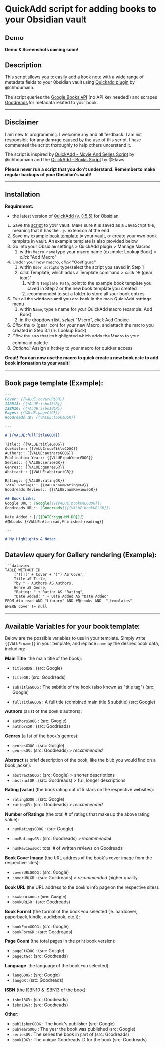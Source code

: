 # QuickAdd script for adding books to your Obsidian vault

## Demo
**Demo & Screenshots coming soon!**

## Description
This script allows you to easily add a book note with a wide range of metadata fields to your Obsidian vault using [Quickadd plugin](https://github.com/chhoumann/quickadd) by @chhoumann.

The script queries the [Google Books API](https://developers.google.com/books/) (no API key needed!) and scrapes [Goodreads](https://www.goodreads.com/) for metadata related to your book.

---
## Disclaimer
I am new to programming. I welcome any and all feedback. I am not responsible for any damage caused by the use of this script. I have commented the script thoroughly to help others understand it.

The script is inspired by [QuickAdd - Movie And Series Script](https://github.com/chhoumann/quickadd/blob/master/docs/Examples/Macro_MovieAndSeriesScript.md) by @chhoumann and the [QuickAdd - Books Script](https://github.com/Elaws/script_googleBooks_quickAdd) by @Elaws

**Please never run a script that you don't understand. Remember to make regular backups of your Obsidian's vault!**

---
## Installation
**Requirement:**
- the latest version of [QuickAdd (v. 0.5.5)](https://github.com/chhoumann/quickadd) for Obsidian 

1. Save the [script](https://github.com/HyperFoundry/obsidian-library/blob/main/books.js) to your vault. Make sure it is saved as a JavaScript file, meaning that it has the `.js` extension at the end
2. Save my example [book template](https://github.com/HyperFoundry/obsidian-library/blob/main/Book_ExTemplate.md) to your vault, or create your own book template in vault. An example template is also provided below
3. Go into your Obsidian settings > QuickAdd plugin > Manage Macros 
	1. within `Macro name` type your macro name (example: Lookup Book) > *click* "Add Macro"
6. Under your new macro, *click* "Configure"
	1. within `User scripts` type/select the script you saved in Step 1
	2. *click* Template, which adds a Template command > *click* '⚙ (gear icon)'
		1. within `Template Path`, point to the example book template you saved in Step 2 or the new book template you created
		2. recommended to set a folder to store all your book entires
7.  Exit all the windows until you are back in the main QuickAdd settings menu
	1. within `Name`, type a name for your QuickAdd macro (example: Add Book)
	2. in the dropdown list, *select* "Macro", *click* Add Choice
8. *Click* the ⚙ (gear icon) for your new Macro, and attach the macro you created in Step 3.1 (ie. Lookup Book)
9. *Click* the ⚡so that its highlighted which adds the Macro to your command palette
10. *Optional:* Assign a hotkey to your macro for quicker access

**Great! You can now use the macro to quick create a new book note to add book information to your vault!**

---
## Book page template (Example):
```markdown
---
Cover: {{VALUE:coverURLGR}}
ISBN13: {{VALUE:isbn13GR}}
ISBN10: {{VALUE:isbn10GR}}
Pages: {{VALUE:pageCtGR}}
Goodreads ID: {{VALUE:bookIDGR}}

---

# {{VALUE:fullTitleGOOG}}

Title:: {{VALUE:titleGOOG}}
Subtitle:: {{VALUE:subTitleGOOG}}
Authors:: {{VALUE:authorsGOOG}}
Publication Year:: {{VALUE:pubYearGOOG}}
Series:: {{VALUE:seriesGR}}
Genres:: {{VALUE:genresGR}}
Abstract:: {{VALUE:abstractGR}}

Rating:: {{VALUE:ratingGR}}
Total Ratings:: {{VALUE:numRatingsGR}}
Goodreads Reviews:: {{VALUE:numReviewsGR}}

## Book Links: 
Google URL:: [Google]({{VALUE:bookURLGOOG}})
Goodreads URL:: [Goodreads]({{VALUE:bookURLGR}})

Date Added:: [[{{DATE:gggg-MM-DD}}]]
#📚books {{VALUE:#to-read,#finished-reading}}

---

# My Highlights & Notes

```

## Dataview query for Gallery rendering (Example):
```
```dataview
TABLE WITHOUT ID 
	("![](" + Cover + ")") AS Cover,
	Title AS Title,
	"by " + Authors AS Authors,
	Genre AS Genre,
	"Rating: " + Rating AS "Rating",
	"Date Added: " + Date Added AS "Date Added"
FROM #to-read AND "Library" AND #📚books AND -"_templates"
WHERE Cover != null
```
---
## Available Variables for your book template:
Below are the possible variables to use in your template. Simply write `{{VALUE:name}}` in your template, and replace `name` by the desired book data, including:

**Main Title** (the main title of the book):
- `titleGOOG` : (src: Google)
- `titleGR` : (src: Goodreads)

- `subTitleGOOG` : The subtitle of the book (also known as "title tag") (src: Google)
- `fullTitleGOOG` : A full title (combined main title & subtitle) (src: Google)

**Authors** (a list of the book's authors):
- `authorsGOOG` : (src: Google)
- `authorsGR` : (src: Goodreads)

**Genres** (a list of the book's genres):
- `genresGOOG` : (src: Google)
- `genresGR` : (src: Goodreads) > *recommended*

**Abstract** (a brief description of the book, like the blub you would find on a book jacket):
- `abstractGOOG` : (src: Google) > shorter descriptions 
- `abstractGR` : (src: Goodreads) > full, longer descriptions

**Rating (value)** (the book rating out of 5 stars on the respective websites):
- `ratingGOOG` : (src: Google)
- `ratingGR` : (src: Goodreads) > *recommended*

**Number of Ratings** (the total # of ratings that make up the above rating value):
- `numRatingsGOOG` : (src: Google)
- `numRatingsGR` : (src: Goodreads) > *recommended*

- `numReviewsGR` : total # of written reviews on Goodreads

**Book Cover Image** (the URL address of the book's cover image from the respective sites):
- `coverURLGOOG` : (src: Google)
- `coverURLGR` : (src: Goodreads) > *recommended* (higher quality)

**Book URL** (the URL address to the book's info page on the respective sites):
- `bookURLGOOG` : (src: Google)
- `bookURLGR` : (src: Goodreads)

**Book Format** (the format of the book you selected (ie. hardcover, paperback, kindle, audiobook, etc.)):
- `bookFormGOOG` : (src: Google)
- `bookFormGR` : (src: Goodreads)

**Page Count** (the total pages in the print book version):
- `pageCtGOOG` : (src: Google)
- `pageCtGR` : (src: Goodreads)

**Language** (the language of the book you selected):
- `langGOOG` : (src: Google)
- `langGR` : (src: Goodreads)

**ISBN** (the ISBN10 & ISBN13 of the book):
- `isbn13GR` : (src: Goodreads)
- `isbn10GR` : (src: Goodreads)

**Other**:
- `publisherGOOG` : The book's publisher (src: Google)
- `pubYearGOOG` : The year the book was published (src: Google)
- `seriesGR` : The series the book in part of (src: Goodreads)
- `bookIDGR` : The unique Goodreads ID for the book (src: Goodreads)

